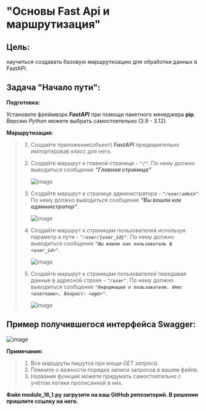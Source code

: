 # "Основы Fast Api и маршрутизация"
## Цель: 
научиться создавать базовую маршрутизацию для обработки данных в FastAPI.

## Задача "Начало пути":
**Подготовка:**

Установите фреймворк ***FastAPI*** при помощи пакетного менеджера **pip**. Версию *Python* можете выбрать самостоятельно (3.9 - 3.12).

**Маршрутизация:**

> 1. Создайте приложение(объект) ***FastAPI*** предварительно импортировав класс для него.
>
> 2. Создайте маршрут к главной странице - **`"/"`**. По нему должно выводиться сообщение ***"Главная страница"***
>    
>     ![image](https://github.com/user-attachments/assets/8a9adb49-083c-4531-8b3b-b3b4af80b4d3)
>
> 3. Создайте маршрут к странице администратора - ***`"/user/admin"`***. По нему должно выводиться сообщение ***"Вы вошли как администратор"***.
>    
>    ![image](https://github.com/user-attachments/assets/81487e21-2ff6-40f1-ae38-8113aa243495)
>    
> 4. Создайте маршрут к страницам пользователей используя параметр в пути - ***`"/user/{user_id}"`***. По нему должно выводиться сообщение ***`"Вы вошли как пользователь № <user_id>"`***.
>
>    ![image](https://github.com/user-attachments/assets/b9014df7-99a8-4cbd-af98-a49f7a338166)
> 
>5. Создайте маршрут к страницам пользователей передавая данные в адресной строке - ***`"/user"`***. По нему должно выводиться сообщение ***`"Информация о пользователе. Имя: <username>, Возраст: <age>"`***.
>
>    ![image](https://github.com/user-attachments/assets/8693b24c-4be6-4474-bf7f-0e233619e761)
> 

## Пример получившегося интерфейса **Swagger:**
   ![image](https://github.com/user-attachments/assets/946d86fd-0f83-4176-ab7f-33e9d4263252)

**Примечания:**
>1. Все маршруты пишутся при мощи *GET запроса*.
>2. Помните о важности порядка записи запросов в вашем файле.
>3. Названия функций можете придумать самостоятельно с учётом логики прописанной в них.

**Файл module_16_1.py загрузите на ваш GitHub репозиторий. В решении пришлите ссылку на него.**
